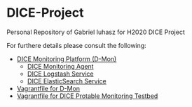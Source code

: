 # DICE-Project
Personal Repository of Gabriel Iuhasz for H2020 DICE Project

For furthere details please consult the following:

* [DICE Monitoring Platform (D-Mon)](https://github.com/igabriel85/IeAT-DICE-Repository/blob/master/src/README.md)
	* [DICE Monitoring Agent](https://github.com/igabriel85/IeAT-DICE-Repository/blob/master/dmon-agent/README.md)
	* [DICE Logstash Service](https://github.com/igabriel85/IeAT-DICE-Repository/blob/master/dmon-logstash/README.md)
	* [DICE ElasticSearch Service](https://github.com/igabriel85/IeAT-DICE-Repository/blob/master/dmon-elasticsearch/Readme.md)  
* [Vagrantfile for D-Mon](https://github.com/igabriel85/IeAT-DICE-Repository/blob/master/vagrant/Vagrant%20CDH%20Cluster/README.md)
* [Vagrantfile for DICE Protable Monitoring Testbed](https://github.com/igabriel85/IeAT-DICE-Repository/blob/master/vagrant/Monitoring/README.md)